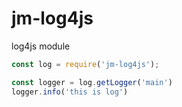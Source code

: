 # jm-log4js
log4js module

```javascript
const log = require('jm-log4js');

const logger = log.getLogger('main')
logger.info('this is log')
```
